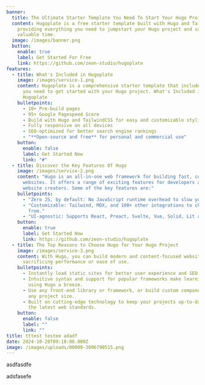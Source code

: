 ```yaml
---
banner:
  title: The Ultimate Starter Template You Need To Start Your Hugo Project
  content: Hugoplate is a free starter template built with Hugo and TailwindCSS,
    providing everything you need to jumpstart your Hugo project and save
    valuable time.
  image: /images/banner.png
  button:
    enable: true
    label: Get Started For Free
    link: https://github.com/zeon-studio/hugoplate
features:
  - title: What's Included in Hugoplate
    image: /images/service-1.png
    content: Hugoplate is a comprehensive starter template that includes everything
      you need to get started with your Hugo project. What's Included in
      Hugoplate
    bulletpoints:
      - 10+ Pre-build pages
      - 95+ Google Pagespeed Score
      - Build with Hugo and TailwindCSS for easy and customizable styling
      - Fully responsive on all devices
      - SEO-optimized for better search engine rankings
      - "**Open-source and free** for personal and commercial use"
    button:
      enable: false
      label: Get Started Now
      link: "#"
  - title: Discover the Key Features Of Hugo
    image: /images/service-2.png
    content: "Hugo is an all-in-one web framework for building fast, content-focused
      websites. It offers a range of exciting features for developers and
      website creators. Some of the key features are:"
    bulletpoints:
      - "Zero JS, by default: No JavaScript runtime overhead to slow you down."
      - "Customizable: Tailwind, MDX, and 100+ other integrations to choose
        from."
      - "UI-agnostic: Supports React, Preact, Svelte, Vue, Solid, Lit and more."
    button:
      enable: true
      label: Get Started Now
      link: https://github.com/zeon-studio/hugoplate
  - title: The Top Reasons to Choose Hugo for Your Hugo Project
    image: /images/service-3.png
    content: With Hugo, you can build modern and content-focused websites without
      sacrificing performance or ease of use.
    bulletpoints:
      - Instantly load static sites for better user experience and SEO.
      - Intuitive syntax and support for popular frameworks make learning and
        using Hugo a breeze.
      - Use any front-end library or framework, or build custom components, for
        any project size.
      - Built on cutting-edge technology to keep your projects up-to-date with
        the latest web standards.
    button:
      enable: false
      label: ""
      link: ""
title: tttest testee adadf
date: 2024-10-28T09:18:00.000Z
image: /images/uploads/00009-3096790515.png
---
```

asdfasdfe 

adsfasefe
